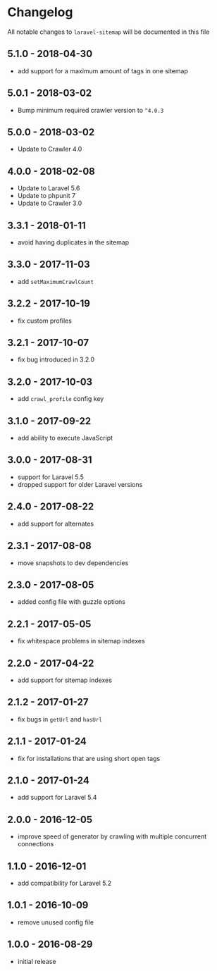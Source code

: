 # Changelog

All notable changes to `laravel-sitemap` will be documented in this file

## 5.1.0 - 2018-04-30

- add support for a maximum amount of tags in one sitemap

## 5.0.1 - 2018-03-02

- Bump minimum required crawler version to `^4.0.3`

## 5.0.0 - 2018-03-02

- Update to Crawler 4.0

## 4.0.0 - 2018-02-08

- Update to Laravel 5.6
- Update to phpunit 7
- Update to Crawler 3.0

## 3.3.1 - 2018-01-11
- avoid having duplicates in the sitemap

## 3.3.0 - 2017-11-03
- add `setMaximumCrawlCount`

## 3.2.2 - 2017-10-19
- fix custom profiles

## 3.2.1 - 2017-10-07
- fix bug introduced in 3.2.0

## 3.2.0 - 2017-10-03
- add `crawl_profile` config key

## 3.1.0 - 2017-09-22

- add ability to execute JavaScript

## 3.0.0 - 2017-08-31

- support for Laravel 5.5
- dropped support for older Laravel versions

## 2.4.0 - 2017-08-22

- add support for alternates

## 2.3.1 - 2017-08-08

- move snapshots to dev dependencies

## 2.3.0 - 2017-08-05

- added config file with guzzle options

## 2.2.1 - 2017-05-05

- fix whitespace problems in sitemap indexes

## 2.2.0 - 2017-04-22

- add support for sitemap indexes

## 2.1.2 - 2017-01-27

- fix bugs in `getUrl` and `hasUrl`

## 2.1.1 - 2017-01-24

- fix for installations that are using short open tags

## 2.1.0 - 2017-01-24

- add support for Laravel 5.4

## 2.0.0 - 2016-12-05

- improve speed of generator by crawling with multiple concurrent connections

## 1.1.0 - 2016-12-01

- add compatibility for Laravel 5.2

## 1.0.1 - 2016-10-09

- remove unused config file

## 1.0.0 - 2016-08-29

- initial release
